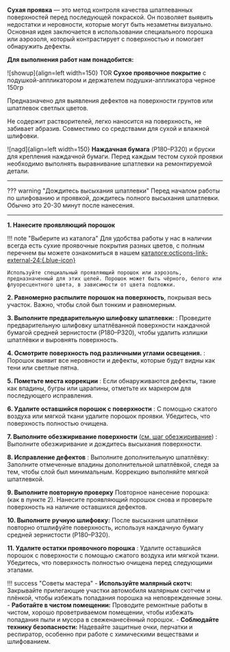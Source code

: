 __Сухая проявка__ — это метод контроля качества шпатлеванных поверхностей перед последующей покраской. Он позволяет выявить недостатки и неровности, которые могут быть незаметны визуально. Основная идея заключается в использовании специального порошка или аэрозоля, который контрастирует с поверхностью и помогает обнаружить дефекты. 

__Для выполнения работ нам понадобится:__

![showup]{align=left width=150} TOR __Сухое проявочное покрытие__ с подушкой-аппликатором и держателем подушки-аппликатора черное 150гр

Предназначено для выявления дефектов на поверхности грунтов или шпатлевок светлых цветов. 

Не содержит растворителей, легко наносится на поверхность, не забивает абразив. Совместимо со средствами для сухой и влажной шлифовки. 

![nagd]{align=left width=150} __Наждачная бумага__ (P180–P320) и бруски для крепления наждачной бумаги. Перед каждым тестом сухой проявки необходимо выполнять выравнивание шпатлевки на ремонтируемой детали.

--- 

??? warning "Дождитесь высыхания шпатлевки"
	Перед началом работы по шлифованию и проявкой, дождитесь полного высыхания шпатлевки. Обычно это 20-30 минут после нанесения.
	
--- 

__1. Нанесите проявляющий порошок__

!!! note "Выберите из каталога"
	Для удобства работы у нас в наличии всегда есть сухие проявочные покрытия разных цветов, с полным перечнем вы можете ознакомиться в нашем [каталоге:octicons-link-external-24:{.blue-icon}](https://autolevel.pro/catalog/proyavochnoe_pokrytie/)

	Используйте специальный проявляющий порошок или аэрозоль, предназначенный для этих целей. Порошок может быть чёрного, белого или флуоресцентного цвета, в зависимости от цвета подложки.

__2. Равномерно распылите порошок на поверхность__, покрывая весь участок. Важно, чтобы слой был тонким и равномерным.

__3. Выполните предварительную шлифовку шпатлевки:__ 
:    Проведите предварительную шлифовку шпатлёванной поверхности наждачной бумагой средней зернистости (P180–P320), чтобы удалить излишки шпатлёвки и выровнять поверхность.

__4. Осмотрите поверхность под различными углами освещения.__
:    Порошок выявит все неровности и дефекты, которые будут видны как тени или светлые пятна.

__5. Пометьте места коррекции__
:    Если обнаруживаются дефекты, такие как впадины, бугры или царапины, отметьте их маркером для последующего исправления.

__6. Удалите оставшийся порошок с поверхности__ 
:    С помощью сжатого воздуха или мягкой ткани удалите порошок проявки. Убедитесь, что поверхность полностью очищена.

__7. Выполните обезжиривание поверхности__ ([см. шаг обезжиривание](#__tabbed_3_2))
:    Выполните обезжиривание и дождитесь высыхания поверхности.

__8. Исправление дефектов__
:    Выполните дополнительную шпатлёвку: Заполните отмеченные впадины дополнительной шпатлёвкой, следя за тем, чтобы слой был минимальным. Коррекцию выполняйте мягкой шпатлевкой.

__9. Выполните повторную проверку__
	Повторное нанесение порошка: (как в пункте 2). Нанесите проявляющий порошок снова и проверьте поверхность на наличие оставшихся дефектов.

__10. Выполните ручную шлифовку:__ После высыхания шпатлёвки повторно отшлифуйте поверхность, используя наждачную бумагу средней зернистости (P180–P320).

__11. Удалите остатки проявочного порошка__
:    Удалите оставшийся порошок с поверхности с помощью сжатого воздуха или мягкой ткани. Убедитесь, что поверхность полностью очищена перед следующими этапами.

!!! success "Советы мастера"
	- __Используйте малярный скотч:__ Закрывайте прилегающие участки автомобиля малярным скотчем и плёнкой, чтобы избежать попадания порошка на неповрежденные зоны.
    - __Работайте в чистом помещении:__ Проводите ремонтные работы в чистом, хорошо проветриваемом помещении, чтобы избежать попадания пыли и мусора в свеженанесённый порошок.
	- __Соблюдайте технику безопасности:__ Надевайте защитные очки, перчатки и респиратор, особенно при работе с химическими веществами и шлифованием.
